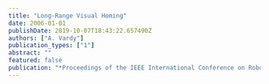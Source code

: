 ```yaml
---
title: "Long-Range Visual Homing"
date: 2006-01-01
publishDate: 2019-10-07T18:43:22.657490Z
authors: ["A. Vardy"]
publication_types: ["1"]
abstract: ""
featured: false
publication: "*Proceedings of the IEEE International Conference on Robotics and Biomimetics*"
---
```


